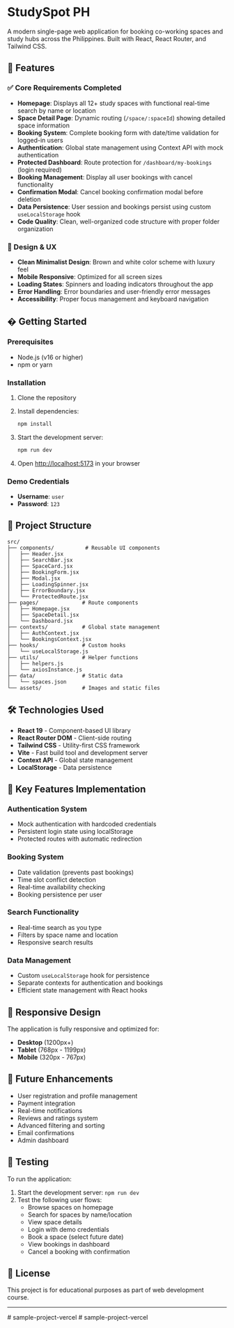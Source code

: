 # StudySpot PH

A modern single-page web application for booking co-working spaces and study hubs across the Philippines. Built with React, React Router, and Tailwind CSS.

## 🌟 Features

### ✅ Core Requirements Completed

- **Homepage**: Displays all 12+ study spaces with functional real-time search by name or location
- **Space Detail Page**: Dynamic routing (`/space/:spaceId`) showing detailed space information
- **Booking System**: Complete booking form with date/time validation for logged-in users
- **Authentication**: Global state management using Context API with mock authentication
- **Protected Dashboard**: Route protection for `/dashboard/my-bookings` (login required)
- **Booking Management**: Display all user bookings with cancel functionality
- **Confirmation Modal**: Cancel booking confirmation modal before deletion
- **Data Persistence**: User session and bookings persist using custom `useLocalStorage` hook
- **Code Quality**: Clean, well-organized code structure with proper folder organization

### 🎨 Design & UX

- **Clean Minimalist Design**: Brown and white color scheme with luxury feel
- **Mobile Responsive**: Optimized for all screen sizes
- **Loading States**: Spinners and loading indicators throughout the app
- **Error Handling**: Error boundaries and user-friendly error messages
- **Accessibility**: Proper focus management and keyboard navigation

## � Getting Started

### Prerequisites

- Node.js (v16 or higher)
- npm or yarn

### Installation

1. Clone the repository
2. Install dependencies:
   ```bash
   npm install
   ```

3. Start the development server:
   ```bash
   npm run dev
   ```

4. Open [http://localhost:5173](http://localhost:5173) in your browser

### Demo Credentials

- **Username**: `user`
- **Password**: `123`

## 📁 Project Structure

```
src/
├── components/          # Reusable UI components
│   ├── Header.jsx
│   ├── SearchBar.jsx
│   ├── SpaceCard.jsx
│   ├── BookingForm.jsx
│   ├── Modal.jsx
│   ├── LoadingSpinner.jsx
│   ├── ErrorBoundary.jsx
│   └── ProtectedRoute.jsx
├── pages/              # Route components
│   ├── Homepage.jsx
│   ├── SpaceDetail.jsx
│   └── Dashboard.jsx
├── contexts/           # Global state management
│   ├── AuthContext.jsx
│   └── BookingsContext.jsx
├── hooks/              # Custom hooks
│   └── useLocalStorage.js
├── utils/              # Helper functions
│   ├── helpers.js
│   └── axiosInstance.js
├── data/               # Static data
│   └── spaces.json
└── assets/             # Images and static files
```

## 🛠 Technologies Used

- **React 19** - Component-based UI library
- **React Router DOM** - Client-side routing
- **Tailwind CSS** - Utility-first CSS framework
- **Vite** - Fast build tool and development server
- **Context API** - Global state management
- **LocalStorage** - Data persistence

## 🔧 Key Features Implementation

### Authentication System
- Mock authentication with hardcoded credentials
- Persistent login state using localStorage
- Protected routes with automatic redirection

### Booking System
- Date validation (prevents past bookings)
- Time slot conflict detection
- Real-time availability checking
- Booking persistence per user

### Search Functionality
- Real-time search as you type
- Filters by space name and location
- Responsive search results

### Data Management
- Custom `useLocalStorage` hook for persistence
- Separate contexts for authentication and bookings
- Efficient state management with React hooks

## 📱 Responsive Design

The application is fully responsive and optimized for:
- **Desktop** (1200px+)
- **Tablet** (768px - 1199px)
- **Mobile** (320px - 767px)

## 🎯 Future Enhancements

- User registration and profile management
- Payment integration
- Real-time notifications
- Reviews and ratings system
- Advanced filtering and sorting
- Email confirmations
- Admin dashboard

## 🧪 Testing

To run the application:

1. Start the development server: `npm run dev`
2. Test the following user flows:
   - Browse spaces on homepage
   - Search for spaces by name/location
   - View space details
   - Login with demo credentials
   - Book a space (select future date)
   - View bookings in dashboard
   - Cancel a booking with confirmation

## 📄 License

This project is for educational purposes as part of web development course.

---
#   s a m p l e - p r o j e c t - v e r c e l  
 #   s a m p l e - p r o j e c t - v e r c e l  
 